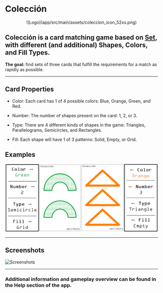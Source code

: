 # Colección

<div style="text-align: center;">
  ![Logo](app/src/main/assets/coleccion_icon_52xs.png)
</div>

## **Colección** is a card matching game based on [Set](https://www.setgame.com/set/puzzle), with different (and additional) Shapes, Colors, and Fill Types.

**The goal:** find sets of three cards that fulfill the requirements for a match as rapidly as possible.

---

## Card Properties

- Color: Each card has 1 of 4 possible colors: Blue, Orange, Green, and Red.

- Number: The number of shapes present on the card: 1, 2, or 3.

- Type: There are 4 different kinds of shapes in the game: Triangles, Parallelograms, Semicircles, and 	Rectangles.

- Fill:	Each shape will have 1 of 3 patterns: Solid, Empty, or Grid.

## Examples

![Examples](app/src/main/assets/helpinformerge3.png)

---

## Screenshots

![Screenshots](app/src/main/assets/Coleccíon_screenshots2.png)

---

### Additional information and gameplay overview can be found in the **Help** section of the app.
